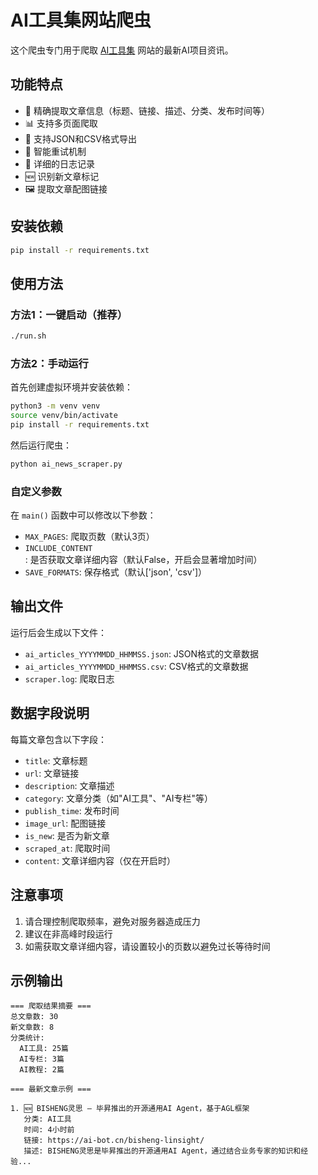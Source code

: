 # AI工具集网站爬虫

这个爬虫专门用于爬取 [AI工具集](https://ai-bot.cn/the-latest-ai-projects/) 网站的最新AI项目资讯。

## 功能特点

- 🎯 精确提取文章信息（标题、链接、描述、分类、发布时间等）
- 📊 支持多页面爬取
- 💾 支持JSON和CSV格式导出
- 🔄 智能重试机制
- 📝 详细的日志记录
- 🆕 识别新文章标记
- 🖼️ 提取文章配图链接

## 安装依赖

```bash
pip install -r requirements.txt
```

## 使用方法

### 方法1：一键启动（推荐）

```bash
./run.sh
```

### 方法2：手动运行

首先创建虚拟环境并安装依赖：
```bash
python3 -m venv venv
source venv/bin/activate
pip install -r requirements.txt
```

然后运行爬虫：
```bash
python ai_news_scraper.py
```

### 自定义参数

在 `main()` 函数中可以修改以下参数：

- `MAX_PAGES`: 爬取页数（默认3页）
- `INCLUDE_CONTENT`: 是否获取文章详细内容（默认False，开启会显著增加时间）
- `SAVE_FORMATS`: 保存格式（默认['json', 'csv']）

## 输出文件

运行后会生成以下文件：

- `ai_articles_YYYYMMDD_HHMMSS.json`: JSON格式的文章数据
- `ai_articles_YYYYMMDD_HHMMSS.csv`: CSV格式的文章数据
- `scraper.log`: 爬取日志

## 数据字段说明

每篇文章包含以下字段：

- `title`: 文章标题
- `url`: 文章链接
- `description`: 文章描述
- `category`: 文章分类（如"AI工具"、"AI专栏"等）
- `publish_time`: 发布时间
- `image_url`: 配图链接
- `is_new`: 是否为新文章
- `scraped_at`: 爬取时间
- `content`: 文章详细内容（仅在开启时）

## 注意事项

1. 请合理控制爬取频率，避免对服务器造成压力
2. 建议在非高峰时段运行
3. 如需获取文章详细内容，请设置较小的页数以避免过长等待时间

## 示例输出

```
=== 爬取结果摘要 ===
总文章数: 30
新文章数: 8
分类统计:
  AI工具: 25篇
  AI专栏: 3篇
  AI教程: 2篇

=== 最新文章示例 ===

1. 🆕 BISHENG灵思 – 毕昇推出的开源通用AI Agent，基于AGL框架
   分类: AI工具
   时间: 4小时前
   链接: https://ai-bot.cn/bisheng-linsight/
   描述: BISHENG灵思是毕昇推出的开源通用AI Agent，通过结合业务专家的知识和经验...
